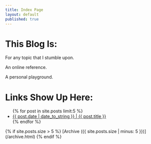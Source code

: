 ```yaml
---
title: Index Page
layout: default
published: true
---
```

# This Blog Is:
For any topic that I stumble upon.

An online reference.

A personal playground.

# Links Show Up Here:
<ul class="index_menu">
  {% for post in site.posts limit:5 %}
    <li>
      <a href="{{ post.permalink }}">{{ post.date | date_to_string }} | {{ post.title }}</a>
    </li>
  {% endfor %}
</ul>
{% if site.posts.size > 5 %}
  [Archive ({{ site.posts.size | minus: 5 }})](/archive.html)
{% endif %}
